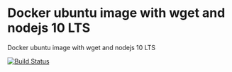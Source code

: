 # Docker ubuntu image with wget and nodejs 10 LTS

Docker ubuntu image with wget and nodejs 10 LTS


[![Build Status](https://travis-ci.com/diuis/docker-ubuntu-wget_nodejs.svg?branch=ubuntu18.10)](https://travis-ci.com/diuis/docker-ubuntu-wget_nodejs)
